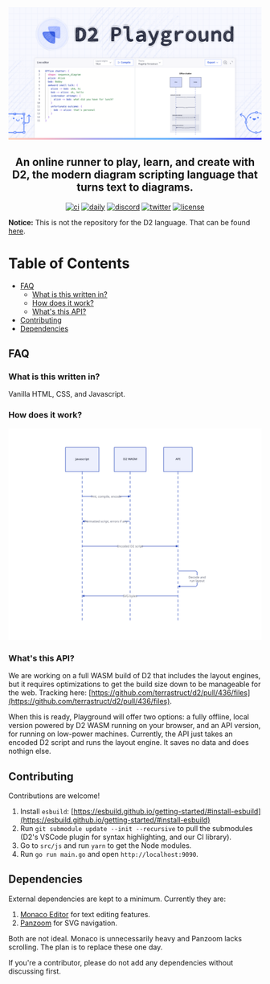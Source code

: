 <div align="center">
  <img src="./src/assets/images/og.png" alt="D2 Playground" />
  <h2>
    An online runner to play, learn, and create with D2, the modern diagram scripting language that turns text to diagrams.
  </h2>

[![ci](https://github.com/terrastruct/d2-playground/actions/workflows/ci.yml/badge.svg)](https://github.com/terrastruct/d2-playground/actions/workflows/ci.yml)
[![daily](https://github.com/terrastruct/d2-playground/actions/workflows/daily.yml/badge.svg)](https://github.com/terrastruct/d2-playground/actions/workflows/daily.yml)
[![discord](https://img.shields.io/discord/1039184639652265985?label=discord)](https://discord.gg/NF6X8K4eDq)
[![twitter](https://img.shields.io/twitter/follow/terrastruct?style=social)](https://twitter.com/terrastruct)
[![license](https://img.shields.io/github/license/terrastruct/d2-playground?color=9cf)](./LICENSE.txt)

</div>

**Notice:** This is not the repository for the D2 language. That can be found [here](https://github.com/terrastruct/d2).

# Table of Contents

<!-- toc -->
- <a href="#faq" id="toc-faq">FAQ</a>
  - <a href="#what-is-this-written-in" id="toc-what-is-this-written-in">What is this written in?</a>
  - <a href="#how-does-it-work" id="toc-how-does-it-work">How does it work?</a>
  - <a href="#whats-this-api" id="toc-whats-this-api">What's this API?</a>
- <a href="#contributing" id="toc-contributing">Contributing</a>
- <a href="#dependencies" id="toc-dependencies">Dependencies</a>

## FAQ

### What is this written in?

Vanilla HTML, CSS, and Javascript.

### How does it work?

![Sequence diagram](./docs/assets/sequence.svg)

### What's this API?

We are working on a full WASM build of D2 that includes the layout engines, but it
requires optimizations to get the build size down to be manageable for the web. Tracking
here:
[https://github.com/terrastruct/d2/pull/436/files](https://github.com/terrastruct/d2/pull/436/files).

When this is ready, Playground will offer two options: a fully offline, local version
powered by D2 WASM running on your browser, and an API version, for running on low-power
machines. Currently, the API just takes an encoded D2 script and runs the layout engine.
It saves no data and does nothign else.

## Contributing

Contributions are welcome!

1. Install `esbuild`:
   [https://esbuild.github.io/getting-started/#install-esbuild](https://esbuild.github.io/getting-started/#install-esbuild)
1. Run `git submodule update --init --recursive` to pull the submodules (D2's VSCode plugin
   for syntax highlighting, and our CI library).
1. Go to `src/js` and run `yarn` to get the Node modules.
1. Run `go run main.go` and open `http://localhost:9090`.

## Dependencies

External dependencies are kept to a minimum. Currently they are:
1. [Monaco Editor](https://github.com/microsoft/monaco-editor) for text editing features.
1. [Panzoom](https://github.com/anvaka/panzoom) for SVG navigation.

Both are not ideal. Monaco is unnecessarily heavy and Panzoom lacks scrolling. The plan is
to replace these one day.

If you're a contributor, please do not add any dependencies without discussing first.
